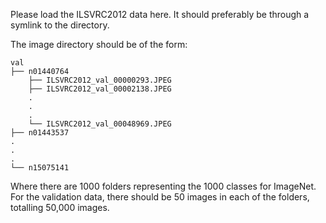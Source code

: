 Please load the ILSVRC2012 data here. It should preferably be through a symlink to the directory.

The image directory should be of the form:

```
val
├── n01440764
    ├── ILSVRC2012_val_00000293.JPEG
    ├── ILSVRC2012_val_00002138.JPEG
    .
    .
    .
    └── ILSVRC2012_val_00048969.JPEG
├── n01443537
.
.
.
└── n15075141
```

Where there are 1000 folders representing the 1000 classes for ImageNet. For the validation data, there should be 50 images in each of the folders, totalling 50,000 images.
